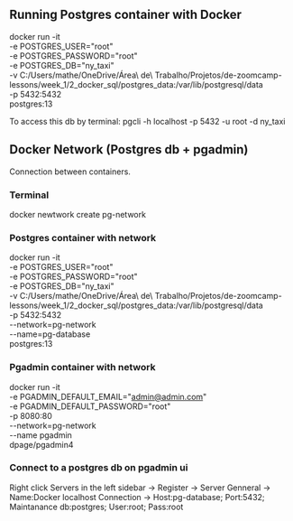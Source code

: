 ## Running Postgres container with Docker
docker run -it \
  -e POSTGRES_USER="root" \
  -e POSTGRES_PASSWORD="root" \
  -e POSTGRES_DB="ny_taxi" \
  -v C:/Users/mathe/OneDrive/Área\ de\ Trabalho/Projetos/de-zoomcamp-lessons/week_1/2_docker_sql/postgres_data:/var/lib/postgresql/data \
  -p 5432:5432 \
  postgres:13

To access this db by terminal:
pgcli -h localhost -p 5432 -u root -d ny_taxi

## Docker Network (Postgres db + pgadmin)
Connection between containers.

### Terminal
docker newtwork create pg-network

### Postgres container with network
docker run -it \
  -e POSTGRES_USER="root" \
  -e POSTGRES_PASSWORD="root" \
  -e POSTGRES_DB="ny_taxi" \
  -v C:/Users/mathe/OneDrive/Área\ de\ Trabalho/Projetos/de-zoomcamp-lessons/week_1/2_docker_sql/postgres_data:/var/lib/postgresql/data \
  -p 5432:5432 \
  --network=pg-network \
  --name=pg-database \
  postgres:13

### Pgadmin container with network
docker run -it \
  -e PGADMIN_DEFAULT_EMAIL="admin@admin.com" \
  -e PGADMIN_DEFAULT_PASSWORD="root" \
  -p 8080:80 \
  --network=pg-network \
  --name pgadmin \
  dpage/pgadmin4

### Connect to a postgres db on pgadmin ui
Right click Servers in the left sidebar -> Register -> Server
Genneral -> Name:Docker localhost
Connection -> Host:pg-database; Port:5432; Maintanance db:postgres; User:root; Pass:root